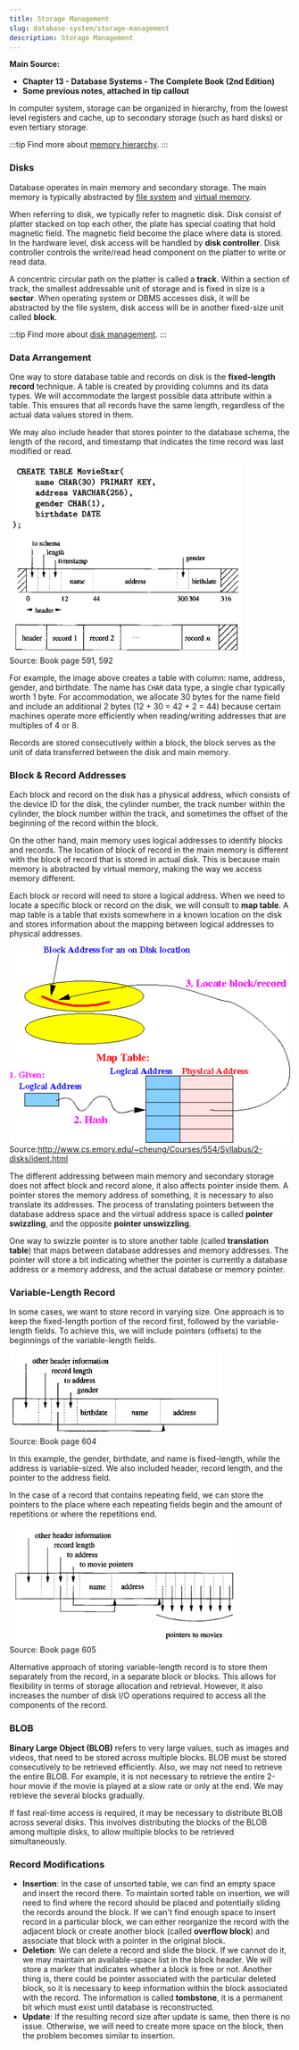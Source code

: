 ```yaml
---
title: Storage Management
slug: database-system/storage-management
description: Storage Management
---
```


**Main Source:**

- **Chapter 13 - Database Systems - The Complete Book (2nd Edition)**
- **Some previous notes, attached in tip callout**

In computer system, storage can be organized in hierarchy, from the lowest level registers and cache, up to secondary storage (such as hard disks) or even tertiary storage.

:::tip
Find more about [memory hierarchy](/cs-notes/computer-organization-and-architecture/registers-and-ram#memory-hierarchy).
:::

### Disks

Database operates in main memory and secondary storage. The main memory is typically abstracted by [file system](/cs-notes/operating-system/file-system) and [virtual memory](/cs-notes/operating-system/memory-management#virtual-memory).

When referring to disk, we typically refer to magnetic disk. Disk consist of platter stacked on top each other, the plate has special coating that hold magnetic field. The magnetic field become the place where data is stored. In the hardware level, disk access will be handled by **disk controller**. Disk controller controls the write/read head component on the platter to write or read data.

A concentric circular path on the platter is called a **track**. Within a section of track, the smallest addressable unit of storage and is fixed in size is a **sector**. When operating system or DBMS accesses disk, it will be abstracted by the file system, disk access will be in another fixed-size unit called **block**.

:::tip
Find more about [disk management](/cs-notes/operating-system/disk-management).
:::

### Data Arrangement

One way to store database table and records on disk is the **fixed-length record** technique. A table is created by providing columns and its data types. We will accommodate the largest possible data attribute within a table. This ensures that all records have the same length, regardless of the actual data values stored in them.

We may also include header that stores pointer to the database schema, the length of the record, and timestamp that indicates the time record was last modified or read.

![Fixed-length record](./fixed-length-record.png)  
Source: Book page 591, 592

For example, the image above creates a table with column: name, address, gender, and birthdate. The name has `CHAR` data type, a single char typically worth 1 byte. For accommodation, we allocate 30 bytes for the name field and include an additional 2 bytes (12 + 30 = 42 + 2 = 44) because certain machines operate more efficiently when reading/writing addresses that are multiples of 4 or 8.

Records are stored consecutively within a block, the block serves as the unit of data transferred between the disk and main memory.

### Block & Record Addresses

Each block and record on the disk has a physical address, which consists of the device ID for the disk, the cylinder number, the track number within the cylinder, the block number within the track, and sometimes the offset of the beginning of the record within the block.

On the other hand, main memory uses logical addresses to identify blocks and records. The location of block of record in the main memory is different with the block of record that is stored in actual disk. This is because main memory is abstracted by virtual memory, making the way we access memory different.

Each block or record will need to store a logical address. When we need to locate a specific block or record on the disk, we will consult to **map table**. A map table is a table that exists somewhere in a known location on the disk and stores information about the mapping between logical addresses to physical addresses.

![Block address translation](./block-address-translation.gif)  
Source:http://www.cs.emory.edu/~cheung/Courses/554/Syllabus/2-disks/ident.html

The different addressing between main memory and secondary storage does not affect block and record alone, it also affects pointer inside them. A pointer stores the memory address of something, it is necessary to also translate its addresses. The process of translating pointers between the database address space and the virtual address space is called **pointer swizzling**, and the opposite **pointer unswizzling**.

One way to swizzle pointer is to store another table (called **translation table**) that maps between database addresses and memory addresses. The pointer will store a bit indicating whether the pointer is currently a database address or a memory address, and the actual database or memory pointer.

### Variable-Length Record

In some cases, we want to store record in varying size. One approach is to keep the fixed-length portion of the record first, followed by the variable-length fields. To achieve this, we will include pointers (offsets) to the beginnings of the variable-length fields.

![Variable-length record](./variable-length-record.png)  
Source: Book page 604

In this example, the gender, birthdate, and name is fixed-length, while the address is variable-sized. We also included header, record length, and the pointer to the address field.

In the case of a record that contains repeating field, we can store the pointers to the place where each repeating fields begin and the amount of repetitions or where the repetitions end.

![Repeating fields record](./repeating-fields.png)  
Source: Book page 605

Alternative approach of storing variable-length record is to store them separately from the record, in a separate block or blocks. This allows for flexibility in terms of storage allocation and retrieval. However, it also increases the number of disk I/O operations required to access all the components of the record.

### BLOB

**Binary Large Object (BLOB)** refers to very large values, such as images and videos, that need to be stored across multiple blocks. BLOB must be stored consecutively to be retrieved efficiently. Also, we may not need to retrieve the entire BLOB. For example, it is not necessary to retrieve the entire 2-hour movie if the movie is played at a slow rate or only at the end. We may retrieve the several blocks gradually.

If fast real-time access is required, it may be necessary to distribute BLOB across several disks. This involves distributing the blocks of the BLOB among multiple disks, to allow multiple blocks to be retrieved simultaneously.

### Record Modifications

- **Insertion**: In the case of unsorted table, we can find an empty space and insert the record there. To maintain sorted table on insertion, we will need to find where the record should be placed and potentially sliding the records around the block. If we can't find enough space to insert record in a particular block, we can either reorganize the record with the adjacent block or create another block (called **overflow block**) and associate that block with a pointer in the original block.
- **Deletion**: We can delete a record and slide the block. If we cannot do it, we may maintain an available-space list in the block header. We will store a marker that indicates whether a block is free or not. Another thing is, there could be pointer associated with the particular deleted block, so it is necessary to keep information within the block associated with the record. The information is called **tombstone**, it is a permanent bit which must exist until database is reconstructed.
- **Update**: If the resulting record size after update is same, then there is no issue. Otherwise, we will need to create more space on the block, then the problem becomes similar to insertion.
